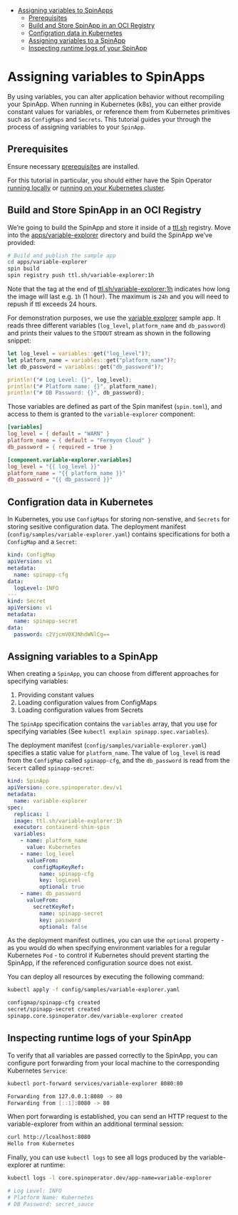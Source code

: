 - [Assigning variables to SpinApps](#assigning-variables-to-spinapps)
  - [Prerequisites](#prerequisites)
  - [Build and Store SpinApp in an OCI Registry](#build-and-store-spinapp-in-an-oci-registry)
  - [Configration data in Kubernetes](#configration-data-in-kubernetes)
  - [Assigning variables to a SpinApp](#assigning-variables-to-a-spinapp)
  - [Inspecting runtime logs of your SpinApp](#inspecting-runtime-logs-of-your-spinapp)

# Assigning variables to SpinApps

By using variables, you can alter application behavior without recompiling your SpinApp. When running in Kubernetes (k8s), you can either provide constant values for variables, or reference them from Kubernetes primitives such as `ConfigMaps` and `Secrets`. This tutorial guides your through the process of assigning variables to your `SpinApp`.

## Prerequisites

Ensure necessary [prerequisites](./prerequisites.md) are installed.

For this tutorial in particular, you should either have the Spin Operator [running locally](./running-locally.md) or [running on your Kubernetes cluster](./running-on-a-cluster.md).

## Build and Store SpinApp in an OCI Registry

We’re going to build the SpinApp and store it inside of a [ttl.sh](http://ttl.sh) registry. Move into the [apps/variable-explorer](../../apps/variable-explorer) directory and build the SpinApp we’ve provided:

```bash
# Build and publish the sample app
cd apps/variable-explorer
spin build
spin registry push ttl.sh/variable-explorer:1h
```

Note that the tag at the end of [ttl.sh/variable-explorer:1h](http://ttl.sh/variable-explorer:1h) indicates how long the image will last e.g. `1h` (1 hour). The maximum is `24h` and you will need to repush if ttl exceeds 24 hours.

For demonstration purposes, we use the [variable explorer](../../apps/variable-explorer) sample app. It reads three different variables (`log_level`, `platform_name` and `db_password`) and prints their values to the `STDOUT` stream as shown in the following snippet:

```rust
let log_level = variables::get("log_level")?;
let platform_name = variables::get("platform_name")?;
let db_password = variables::get("db_password")?;

println!("# Log Level: {}", log_level);
println!("# Platform name: {}", platform_name);
println!("# DB Password: {}", db_password);
```

Those variables are defined as part of the Spin manifest (`spin.toml`), and access to them is granted to the `variable-explorer` component:

```toml
[variables]
log_level = { default = "WARN" }
platform_name = { default = "Fermyon Cloud" }
db_password = { required = true }

[component.variable-explorer.variables]
log_level = "{{ log_level }}"
platform_name = "{{ platform_name }}"
db_password = "{{ db_password }}"
```

## Configration data in Kubernetes

In Kubernetes, you use `ConfigMaps` for storing non-senstive, and `Secrets` for storing sesitive configuration data. The deployment manifest (`config/samples/variable-explorer.yaml`) contains specifications for both a `ConfigMap` and a `Secret`:

```yaml
kind: ConfigMap
apiVersion: v1
metadata:
  name: spinapp-cfg
data:
  logLevel: INFO
---
kind: Secret
apiVersion: v1
metadata:
  name: spinapp-secret
data:
  password: c2VjcmV0X3NhdWNlCg==
```

## Assigning variables to a SpinApp

When creating a `SpinApp`, you can choose from different approaches for specifying variables:

1. Providing constant values
2. Loading configuration values from ConfigMaps
3. Loading configuration values from Secrets

The `SpinApp` specification contains the `variables` array, that you use for specifying variables (See `kubectl explain spinapp.spec.variables`).

The deployment manifest (`config/samples/variable-explorer.yaml`) specifies a static value for `platform_name`. The value of `log_level` is read from the `ConfigMap` called `spinapp-cfg`, and the `db_password` is read from the `Secert` called `spinapp-secret`:

```yaml
kind: SpinApp
apiVersion: core.spinoperator.dev/v1
metadata:
  name: variable-explorer
spec:
  replicas: 1
  image: ttl.sh/variable-explorer:1h
  executor: containerd-shim-spin
  variables:
    - name: platform_name
      value: Kubernetes
    - name: log_level
      valueFrom:
        configMapKeyRef:
          name: spinapp-cfg
          key: logLevel
          optional: true
    - name: db_password
      valueFrom:
        secretKeyRef:
          name: spinapp-secret
          key: password
          optional: false
```

As the deployment manifest outlines, you can use the `optional` property - as you would do when specifying environment variables for a regular Kubernetes `Pod` - to control if Kubernetes should prevent starting the SpinApp, if the referenced configuration source does not exist.

You can deploy all resources by executing the following command:

```bash
kubectl apply -f config/samples/variable-explorer.yaml

configmap/spinapp-cfg created
secret/spinapp-secret created
spinapp.core.spinoperator.dev/variable-explorer created
```

## Inspecting runtime logs of your SpinApp

To verify that all variables are passed correctly to the SpinApp, you can configure port forwarding from your local machine to the corresponding Kubernetes `Service`:

```bash
kubectl port-forward services/variable-explorer 8080:80

Forwarding from 127.0.0.1:8080 -> 80
Forwarding from [::1]:8080 -> 80
```

When port forwarding is established, you can send an HTTP request to the variable-explorer from within an additional terminal session:

```bash
curl http://lcoalhost:8080
Hello from Kubernetes
```

Finally, you can use `kubectl logs` to see all logs produced by the variable-explorer at runtime:

```bash
kubectl logs -l core.spinoperator.dev/app-name=variable-explorer

# Log Level: INFO
# Platform Name: Kubernetes
# DB Password: secret_sauce
```
